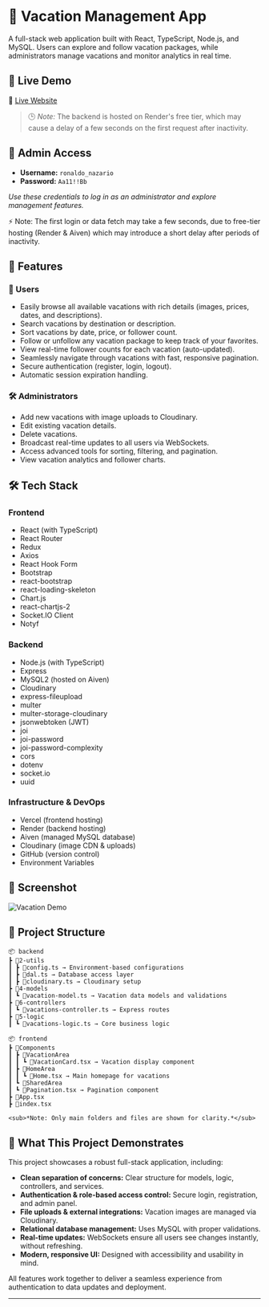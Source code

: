 # 🌴 Vacation Management App

A full-stack web application built with React, TypeScript, Node.js, and MySQL.
Users can explore and follow vacation packages, while administrators manage vacations and monitor analytics in real time.

## 🚀 Live Demo

🔗 [Live Website](https://vacations-three.vercel.app)

> 🕒 *Note:* The backend is hosted on Render's free tier, which may cause a delay of a few seconds on the first request after inactivity.

## 🔑 Admin Access

* **Username:** `ronaldo_nazario`
* **Password:** `Aa11!!Bb`

_Use these credentials to log in as an administrator and explore management features._

⚡ Note: The first login or data fetch may take a few seconds, due to free-tier hosting (Render & Aiven) which may introduce a short delay after periods of inactivity.

## 🧭 Features

### 👥 Users

* Easily browse all available vacations with rich details (images, prices, dates, and descriptions).
* Search vacations by destination or description.
* Sort vacations by date, price, or follower count.
* Follow or unfollow any vacation package to keep track of your favorites.
* View real-time follower counts for each vacation (auto-updated).
* Seamlessly navigate through vacations with fast, responsive pagination.
* Secure authentication (register, login, logout).
* Automatic session expiration handling.

### 🛠️ Administrators

* Add new vacations with image uploads to Cloudinary.
* Edit existing vacation details.
* Delete vacations.
* Broadcast real-time updates to all users via WebSockets.
* Access advanced tools for sorting, filtering, and pagination.
* View vacation analytics and follower charts. 


## 🛠️ Tech Stack

### Frontend

- React (with TypeScript)
- React Router
- Redux
- Axios
- React Hook Form
- Bootstrap
- react-bootstrap
- react-loading-skeleton
- Chart.js
- react-chartjs-2
- Socket.IO Client
- Notyf

### Backend

- Node.js (with TypeScript)
- Express
- MySQL2 (hosted on Aiven)
- Cloudinary
- express-fileupload
- multer
- multer-storage-cloudinary
- jsonwebtoken (JWT)
- joi
- joi-password
- joi-password-complexity
- cors
- dotenv
- socket.io
- uuid

### Infrastructure & DevOps

- Vercel (frontend hosting)
- Render (backend hosting)
- Aiven (managed MySQL database)
- Cloudinary (image CDN & uploads)
- GitHub (version control)
- Environment Variables



## 📸 Screenshot

![Vacation Demo](https://api.pikwy.com/web/6857deca0f4bd449d4043967.jpg)

## 📁 Project Structure

```
📦 backend
┣ 📂2-utils
┃ ┣ 📜config.ts → Environment-based configurations
┃ ┣ 📜dal.ts → Database access layer
┃ ┣ 📜cloudinary.ts → Cloudinary setup
┣ 📂4-models
┃ ┗ 📜vacation-model.ts → Vacation data models and validations
┣ 📂6-controllers
┃ ┗ 📜vacations-controller.ts → Express routes
┣ 📂5-logic
┃ ┗ 📜vacations-logic.ts → Core business logic

📦 frontend
┣ 📂Components
┃ ┣ 📂VacationArea
┃ ┃ ┗ 📜VacationCard.tsx → Vacation display component
┃ ┣ 📂HomeArea
┃ ┃ ┗ 📜Home.tsx → Main homepage for vacations
┃ ┗ 📂SharedArea
┃ ┗ 📜Pagination.tsx → Pagination component
┣ 📜App.tsx
┣ 📜index.tsx

<sub>*Note: Only main folders and files are shown for clarity.*</sub>
```

## 🚀 What This Project Demonstrates

This project showcases a robust full-stack application, including:

- **Clean separation of concerns:** Clear structure for models, logic, controllers, and services.
- **Authentication & role-based access control:** Secure login, registration, and admin panel.
- **File uploads & external integrations:** Vacation images are managed via Cloudinary.
- **Relational database management:** Uses MySQL with proper validations.
- **Real-time updates:** WebSockets ensure all users see changes instantly, without refreshing.
- **Modern, responsive UI:** Designed with accessibility and usability in mind.

All features work together to deliver a seamless experience from authentication to data updates and deployment.


---

